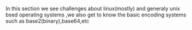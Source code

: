In this section we see challenges about linux(mostly) and generaly unix bsed operating systems ,we also get to know the basic encoding systems such as base2(binary),base64,etc
